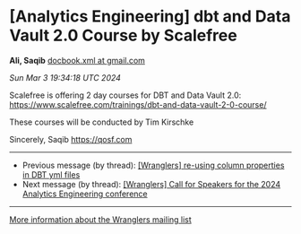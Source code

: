 


[Analytics Engineering] dbt and Data Vault 2.0 Course by Scalefree
==================================================================


**Ali, Saqib**
[docbook.xml at gmail.com](mailto:wranglers%40analyticsengineering.net?Subject=Re%3A%20%5BWranglers%5D%20dbt%20and%20Data%20Vault%202.0%20Course%20by%20Scalefree&In-Reply-To=%3CCABDm0O8zpKhGYp8PYhhoKbdeSmTVacJuGz73y0j79%3DaGXbKJhQ%40mail.gmail.com%3E "[Wranglers] dbt and Data Vault 2.0 Course by Scalefree")   

*Sun Mar 3 19:34:18 UTC 2024*  

Scalefree is offering 2 day courses for DBT and Data Vault 2.0:
<https://www.scalefree.com/trainings/dbt-and-data-vault-2-0-course/>

These courses will be conducted by Tim Kirschke

Sincerely,
Saqib
<https://qosf.com>
  
  




---


* Previous message (by thread): [[Wranglers] re-using column properties in DBT yml files](000002.html)
* Next message (by thread): [[Wranglers] Call for Speakers for the 2024 Analytics Engineering conference](000004.html)




---


[More information about the Wranglers
mailing list](https://analyticsengineering.net/mailman/listinfo/wranglers)  




